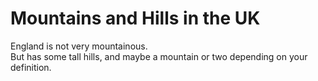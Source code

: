 Mountains and Hills in the UK   
=============================
England is not very mountainous.   
But has some tall hills, and maybe a mountain or two depending on your definition.
